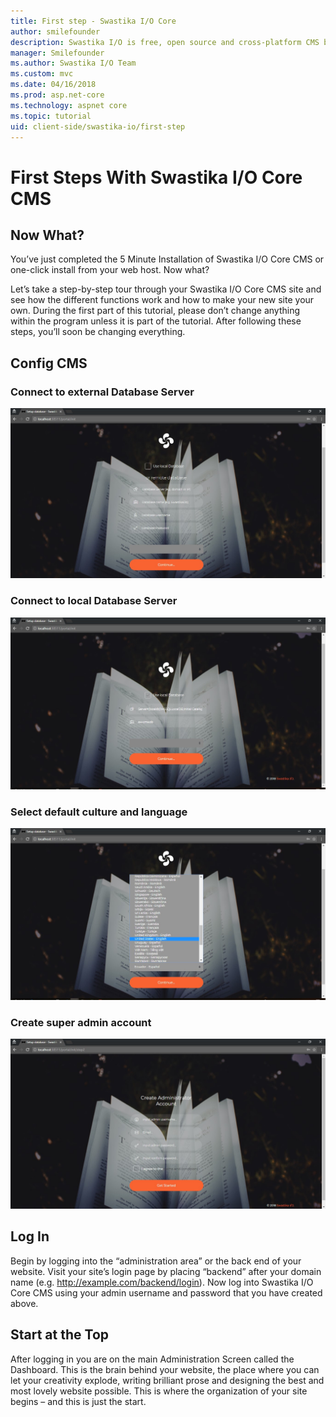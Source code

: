 ```yaml
---
title: First step - Swastika I/O Core
author: smilefounder
description: Swastika I/O is free, open source and cross-platform CMS based on ASP.NET Core (Dotnet Core). It is built using the best and the most modern tools and languages (Visual Studio 2017, C# etc).
manager: Smilefounder
ms.author: Swastika I/O Team
ms.custom: mvc
ms.date: 04/16/2018
ms.prod: asp.net-core
ms.technology: aspnet core
ms.topic: tutorial
uid: client-side/swastika-io/first-step
---
```

# First Steps With Swastika I/O Core CMS

## Now What?

You’ve just completed the 5 Minute Installation of Swastika I/O Core CMS or one-click install from your web host. Now what?

Let’s take a step-by-step tour through your Swastika I/O Core CMS site and see how the different functions work and how to make your new site your own. During the first part of this tutorial, please don’t change anything within the program unless it is part of the tutorial. After following these steps, you’ll soon be changing everything.

## Config CMS

### Connect to external Database Server

 ![config-db.jpg](https://raw.githubusercontent.com/Swastika-IO/Swastika-IO-Core-Docs/master/docs/documents/_images/1st-step/config-db.jpg)

### Connect to local Database Server

 ![connect-local-db.jpg](https://raw.githubusercontent.com/Swastika-IO/Swastika-IO-Core-Docs/master/docs/documents/_images/1st-step/connect-local-db.jpg)

### Select default culture and language

 ![select-default-culture.jpg](https://raw.githubusercontent.com/Swastika-IO/Swastika-IO-Core-Docs/master/docs/documents/_images/1st-step/select-default-culture.jpg)

### Create super admin account

 ![create-admin.jpg](https://raw.githubusercontent.com/Swastika-IO/Swastika-IO-Core-Docs/master/docs/documents/_images/1st-step/create-admin.jpg)

## Log In

Begin by logging into the “administration area” or the back end of your website. Visit your site’s login page by placing “backend” after your domain name (e.g. http://example.com/backend/login). Now log into Swastika I/O Core CMS using your admin username and password that you have created above.

## Start at the Top

After logging in you are on the main Administration Screen called the Dashboard. This is the brain behind your website, the place where you can let your creativity explode, writing brilliant prose and designing the best and most lovely website possible. This is where the organization of your site begins – and this is just the start.

